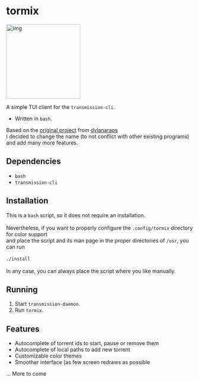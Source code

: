 # tormix
<a href="https://imgur.com/gallery/zrP4rGm" target="_blank"><img src="https://i.imgur.com/3jCzXVt.png" alt="img" height="200px"/></a>

A simple TUI client for the `transmission-cli`.

- Written in `bash`.

Based on the <a href="https://github.com/dylanaraps/torque">original project</a> from <a href="https://github.com/dylanaraps">dylanaraps</a><br>
I decided to change the name (to not conflict with other existing programs) and add many more features.

## Dependencies

- `bash`
- `transmission-cli`

## Installation
This is a `bash` script, so it does not require an installation.<br><br>
Nevertheless, if you want to properly configure the `.config/tormix` directory for color support<br>
and place the script and its man page in the proper directories of `/usr`, you can run<br><br>
`./install` <br><br>
In any case, you can always place the script where you like manually.

## Running

1. Start `transmission-daemon`.
2. Run `tormix`.

## Features
- Autocomplete of torrent ids to start, pause or remove them 
- Autocomplete of local paths to add new torrent
- Customizable color themes
- Smoother interface (as few screen redraws as possible

... More to come
